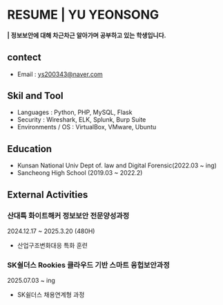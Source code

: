 # RESUME | YU YEONSONG
#### | 정보보안에 대해 차근차근 알아가며 공부하고 있는 학생입니다.

## contect
- Email : ys200343@naver.com

## Skil and Tool
- Languages : Python, PHP, MySQL, Flask
- Security : Wireshark, ELK, Splunk, Burp Suite
- Environments / OS : VirtualBox, VMware, Ubuntu

## Education
- Kunsan National Univ Dept of. law and Digital Forensic(2022.03 ~ ing)
- Sancheong High School (2019.03 ~ 2022.2)

## External Activities
### 산대특 화이트해커 정보보안 전문양성과정
2024.12.17 ~ 2025.3.20 (480H)
- 산업구조변화대응 특화 훈련

### SK쉴더스 Rookies 클라우드 기반 스마트 융헙보안과정
2025.07.03 ~ ing
- SK쉴더스 채용연계형 과정
